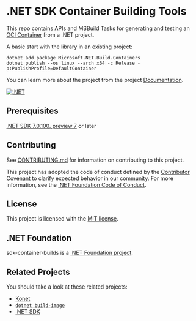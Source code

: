# .NET SDK Container Building Tools

This repo contains APIs and MSBuild Tasks for generating and testing an [OCI Container](https://opencontainers.org/) from a .NET project.

A basic start with the library in an existing project:

```shell
dotnet add package Microsoft.NET.Build.Containers
dotnet publish --os linux --arch x64 -c Release -p:PublishProfile=DefaultContainer
```

You can learn more about the project from the project [Documentation](./docs).

[![.NET](https://github.com/dotnet/sdk-container-builds/actions/workflows/dotnet.yml/badge.svg)](https://github.com/dotnet/sdk-container-builds/actions/workflows/dotnet.yml)

## Prerequisites

[.NET SDK 7.0.100, preview 7](https://dotnet.microsoft.com/download/dotnet/7.0) or later 

## Contributing

See [CONTRIBUTING.md](CONTRIBUTING.md) for information on contributing to this project.

This project has adopted the code of conduct defined by the [Contributor Covenant](http://contributor-covenant.org/)
to clarify expected behavior in our community. For more information, see the [.NET Foundation Code of Conduct](http://www.dotnetfoundation.org/code-of-conduct).

## License

This project is licensed with the [MIT license](LICENSE).

## .NET Foundation

sdk-container-builds is a [.NET Foundation project](https://dotnetfoundation.org/projects).

## Related Projects

You should take a look at these related projects:

- [Konet](https://github.com/lippertmarkus/konet)
- [`dotnet build-image`](https://github.com/tmds/build-image)
- [.NET SDK](https://github.com/dotnet/sdk)
